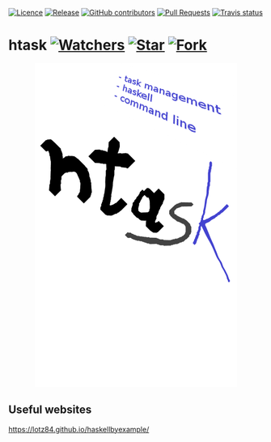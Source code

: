 [![Licence](https://img.shields.io/github/license/JaroslawWiosna/htask.svg)](https://github.com/JaroslawWiosna/htask/blob/master/LICENSE)
[![Release](https://img.shields.io/github/release/JaroslawWiosna/htask.svg?maxAge=3600)](https://github.com/JaroslawWiosna/htask/releases)
[![GitHub contributors](https://img.shields.io/github/contributors/JaroslawWiosna/htask.svg)](https://github.com/JaroslawWiosna/htask/graphs/contributors)
[![Pull Requests](https://img.shields.io/github/issues-pr/JaroslawWiosna/htask.svg)](https://github.com/JaroslawWiosna/htask/pulls)
[![Travis status](https://travis-ci.org/JaroslawWiosna/htask.svg?branch=master)](https://travis-ci.org/JaroslawWiosna/htask)

# htask [![Watchers](https://img.shields.io/github/watchers/JaroslawWiosna/htask.svg?style=social&label=Watch)](https://github.com/JaroslawWiosna/htask/watchers) [![Star](https://img.shields.io/github/stars/JaroslawWiosna/htask.svg?style=social&label=Stars)](https://github.com/JaroslawWiosna/htask/stargazers) [![Fork](https://img.shields.io/github/forks/JaroslawWiosna/htask.svg?style=social&label=Fork)](https://github.com/JaroslawWiosna/htask/network)

<p align="center">
  <img src="https://raw.githubusercontent.com/JaroslawWiosna/htask/htask-logo/htask_logo.png?raw=true" alt="LOGO PLACEHOLDER"/>
</p>


## Useful websites

https://lotz84.github.io/haskellbyexample/ 

